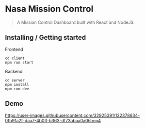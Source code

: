 

# Nasa Mission Control

> A Mission Control Dashboard built with React and NodeJS.

## Installing / Getting started
Frontend
```shell
cd client
npm run start
```

Backend
```shell
cd server
npm install
npm run dev
```

## Demo

https://user-images.githubusercontent.com/32925391/132378634-0fb91a2f-daa7-4b03-b363-df73abaa0a06.mp4
